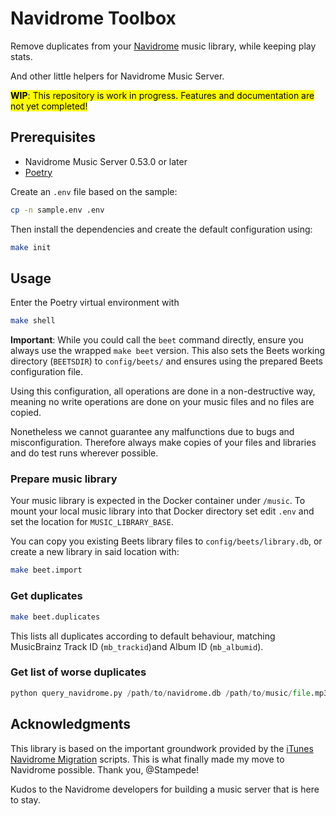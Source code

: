 # Navidrome Toolbox

Remove duplicates from your [Navidrome](https://www.navidrome.org/) music library, while keeping play stats. 

And other little helpers for Navidrome Music Server.

<mark>**WIP**: This repository is work in progress. Features and documentation are not yet completed!</mark>

## Prerequisites

- Navidrome Music Server 0.53.0 or later
- [Poetry](https://python-poetry.org/)

Create an `.env` file based on the sample:

```bash
cp -n sample.env .env
```

Then install the dependencies and create the default configuration using:

```bash
make init
```

## Usage

Enter the Poetry virtual environment with

```bash
make shell
```

**Important**: While you could call the `beet` command directly, ensure you always use the wrapped
`make beet` version. This also sets the Beets working directory (`BEETSDIR`) to `config/beets/` and
ensures using the prepared Beets configuration file.

Using this configuration, all operations are done in a non-destructive way, meaning no write
operations are done on your music files and no files are copied.

Nonetheless we cannot guarantee any malfunctions due to bugs and misconfiguration. Therefore always
make copies of your files and libraries and do test runs wherever possible.

### Prepare music library

Your music library is expected in the Docker container under `/music`. To mount your local music
library into that Docker directory set edit `.env` and set the location for `MUSIC_LIBRARY_BASE`.

You can copy you existing Beets library files to `config/beets/library.db`, or create a new library
in said location with:

```bash
make beet.import
```

### Get duplicates

```bash
make beet.duplicates
```

This lists all duplicates according to default behaviour, matching MusicBrainz Track ID (`mb_trackid`)and Album ID (`mb_albumid`).

### Get list of worse duplicates

```py
python query_navidrome.py /path/to/navidrome.db /path/to/music/file.mp3
```

## Acknowledgments

This library is based on the important groundwork provided by the
[iTunes Navidrome Migration](https://github.com/Stampede/itunes-navidrome-migration) scripts.
This is what finally made my move to Navidrome possible. Thank you, @Stampede!

Kudos to the Navidrome developers for building a music server that is here to stay.

